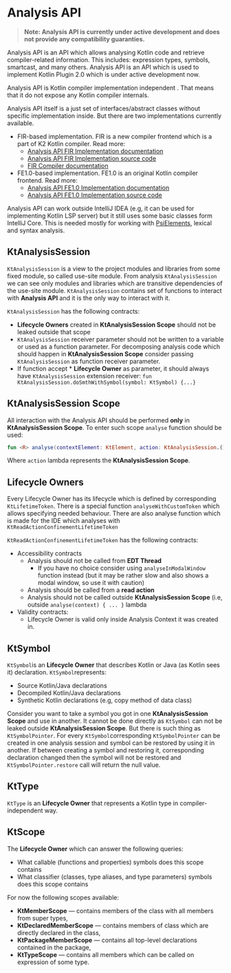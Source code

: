 # Analysis API

> **Note: Analysis API is currently under active development and does not provide any compatibility guaranties.**

Analysis API is an API which allows analysing Kotlin code and retrieve compiler-related information. This includes:
expression types, symbols, smartcast, and many others. Analysis API is an API which is used to implement Kotlin Plugin 2.0 which is under
active development now.

Analysis API is Kotlin compiler implementation independent . That means that it do not expose any Kotlin compiler internals.

Analysis API itself is a just set of interfaces/abstract classes without specific implementation inside. But there are two implementations
currently available.

* FIR-based implementation. FIR is a new compiler frontend which is a part of K2 Kotlin compiler. Read more:
    * [Analysis API FIR Implementation documentation](analysis-api-fir.md)
    * [Analysis API FIR Implementation source code](../../../analysis/analysis-api-fir)
    * [FIR Compiler documentation](../../fir/fir-basics.md)
* FE1.0-based implementation. FE1.0 is an original Kotlin compiler frontend. Read more:
    * [Analysis API FE1.0 Implementation documentation](analysis-api-fe10.md)
    * [Analysis API FE1.0 Implementation source code](../../../analysis/analysis-api-fe10)

Analysis API can work outside IntelliJ IDEA (e.g, it can be used for implementing Kotlin LSP server) but it still uses some basic classes
form IntelliJ Core. This is needed mostly for working with [PsiElements](https://plugins.jetbrains.com/docs/intellij/psi-elements.html),
lexical and syntax analysis.

## KtAnalysisSession

`KtAnalysisSession` is a view to the project modules and libraries from some fixed module, so called use-site module. From
analysis `KtAnalysisSession` we can see only modules and libraries which are transitive dependencies of the use-site module.
`KtAnalysisSession` contains set of functions to interact with **Analysis API** and it is the only way to interact with it.

`KtAnalysisSession` has the following contracts:

* **Lifecycle Owners** created in **KtAnalysisSession Scope** should not be leaked outside that scope
* `KtAnalysisSession` receiver parameter should not be written to a variable or used as a function parameter. For decomposing analysis code
  which should happen in **KtAnalysisSession Scope** consider passing `KtAnalysisSession` as function receiver parameter.
* If function accept * **Lifecycle Owner** as parameter, it should always have `KtAnalysisSession` extension
  receiver: `fun KtAnalysisSession.doSmthWithSymbol(symbol: KtSymbol) {...}`

## KtAnalysisSession Scope

All interaction with the Analysis API should be performed **only** in **KtAnalysisSession Scope**. To enter such scope `analyse`
function should be used:

```kotlin
fun <R> analyse(contextElement: KtElement, action: KtAnalysisSession.() -> R): R
```

Where `action` lambda represents the **KtAnalysisSession Scope**.

## Lifecycle Owners

Every Lifecycle Owner has its lifecycle which is defined by corresponding `KtLifetimeToken`. There is a special
function `analyseWithCustomToken` which allows specifying needed behaviour. There are also analyse function which is made for the IDE which
analyses with `KtReadActionConfinementLifetimeToken`

`KtReadActionConfinementLifetimeToken` has the following contracts:

* Accessibility contracts
    * Analysis should not be called from **EDT Thread**
        * If you have no choice consider using `analyseInModalWindow` function instead (but it may be rather slow and also shows a modal
          window, so use it with caution)
    * Analysis should be called from a **read action**
    * Analysis should not be called outside **KtAnalysisSession Scope** (i.e, outside `analyse(context) { ... }` lambda
* Validity contracts:
    * Lifecycle Owner is valid only inside Analysis Context it was created in.

## KtSymbol

`KtSymbol`is an **Lifecycle Owner** that describes Kotlin or Java (as Kotlin sees it) declaration. `KtSymbol`represents:

* Source Kotlin/Java declarations
* Decompiled Kotlin/Java declarations
* Synthetic Kotlin declarations (e.g, copy method of data class)

Consider you want to take a symbol you got in one **KtAnalysisSession Scope** and use in another. It cannot be done directly as `KtSymbol`
can not be leaked outside **KtAnalysisSession Scope**. But there is such thing as `
KtSymbolPointer`. For every `KtSymbol`corresponding `KtSymbolPointer` can be created in one analysis session and symbol can be restored by
using it in another. If between creating a symbol and restoring it, corresponding declaration changed then the symbol will not be restored
and `KtSymbolPointer.restore` call will return the null value.

## KtType

`KtType` is an **Lifecycle Owner** that represents a Kotlin type in compiler-independent way.

## KtScope

The **Lifecycle Owner** which can answer the following queries:

* What callable (functions and properties) symbols does this scope contains
* What classifier (classes, type aliases, and type parameters) symbols does this scope contains

For now the following scopes available:

* **KtMemberScope** — contains members of the class with all members from super types,
* **KtDeclaredMemberScope** — contains members of class which are directly declared in the class,
* **KtPackageMemberScope** — contains all top-level declarations contained in the package,
* **KtTypeScope** — contains all members which can be called on expression of some type. 

